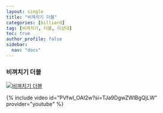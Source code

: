 ```yaml
---
layout: single
title: "비껴치기 더블"
categories: [billiard]
tag: [비껴치기, 더블, 이상대]
toc: true
author_profile: false
sidebar:
  nav: "docs"
---
```


### 비껴치기 더블

[![비껴치기 더블](/images/%EB%8D%94%EB%B8%94%EC%BF%A0%EC%85%98%20%EC%9D%B4%EC%83%81%EB%8C%80.png)](https://1drv.ms/p/s!AuJKpwyYpUY9gYAcKW_e7BNeczuQtQ?e=w2hNii)

{% include video id="PVfwI_OAI2w?si=TJa9DgwZWIBgQjLW" provider="youtube" %}
